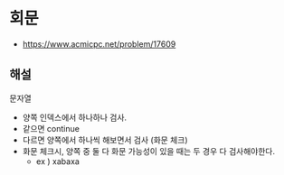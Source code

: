 # 회문

- https://www.acmicpc.net/problem/17609

## 해설

문자열

- 양쪽 인덱스에서 하나하나 검사.
- 같으면 continue
- 다르면 양쪽에서 하나씩 해보면서 검사 (화문 체크)
- 화문 체크시, 양쪽 중 둘 다 화문 가능성이 있을 때는 두 경우 다 검사해야한다.
    - ex ) xabaxa
